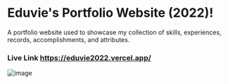 # Eduvie's Portfolio Website (2022)!
A portfolio website used to showcase my collection of skills, experiences, records, accomplishments, and attributes.

### Live Link https://eduvie2022.vercel.app/
![image](https://github.com/eduvieowen/personal-website/assets/103185065/3a9766e1-4e2e-4326-be62-d67fe6631f47)

